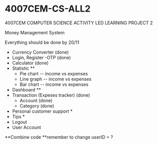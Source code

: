 # 4007CEM-CS-ALL2
4007CEM COMPUTER SCIENCE ACTIVITY LED LEARNING PROJECT 2


Money Management System 

Everything should be done by 20/11

- Currency Converter (done)
- Login, Register -OTP (done)
- Calculator (done)
- Statistic **
  - Pie chart -- income vs expenses
  - Line graph -- income vs expenses
  - Bar chart -- income vs expenses
- Dashboard **
- Transaction (Expeses tracker) (done)
  - Account (done)
  - Category (done)
-	Personal customer support *
- Tips *
- Logout
- User Account

**Combine code 
**remember to change userID = ?

